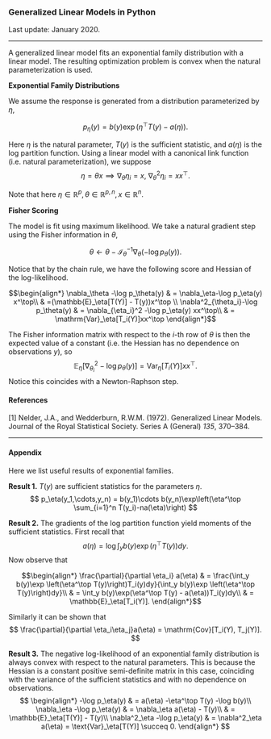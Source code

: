 ### Generalized Linear Models in Python

Last update: January 2020.

---

A generalized linear model fits an exponential family distribution with a linear model. The resulting optimization problem is convex when the natural parameterization is used.

**Exponential Family Distributions**

We assume the response is generated from a distribution parameterized by $\eta$,
```math
p_\eta(y) = b(y)\exp(\eta^\top T(y) - a(\eta)).
```


Here $\eta$ is the natural parameter, $T(y)$ is the sufficient statistic, and $a(\eta)$ is the log partition function. Using a linear model with a canonical link function (i.e. natural parameterization), we suppose
$$
\eta = \theta x \implies \nabla_\theta \eta_i = x,\ \nabla^2_\theta \eta_i = xx^\top.
$$


Note that here $\eta \in\mathbb{R}^p, \theta\in\mathbb{R}^{p,n},x\in\mathbb{R}^n$.

**Fisher Scoring**

The model is fit using maximum likelihood. We take a natural gradient step using the Fisher information in $\theta$,

$$
\theta \leftarrow \theta - \mathcal{I}_\theta^{-1}\nabla_\theta \left(-\log p_\theta(y)\right).
$$


Notice that by the chain rule, we have the following score and Hessian of the log-likelihood.
```math
\begin{align*}
\nabla_\theta -\log p_\theta(y) & = \nabla_\eta-\log p_\eta(y) x^\top\\
& =(\mathbb{E}_\eta[T(Y)] - T(y))x^\top \\
\nabla^2_{\theta_i}-\log p_\theta(y) & = \nabla_{\eta_i}^2 -\log p_\eta(y) xx^\top\\
& = \mathrm{Var}_\eta[T_i(Y)]xx^\top
\end{align*}
```


The Fisher information matrix with respect to the $i$-th row of $\theta$ is then the expected value of a constant (i.e. the Hessian has no dependence on observations $y$), so
$$
\mathbb{E}_\eta[\nabla^2_{\theta_i} -\log p_\theta(y)] = \mathrm{Var}_\eta[T_i(Y)]x x^\top.
$$
Notice this coincides with a Newton-Raphson step.

#### References

[1] Nelder, J.A., and Wedderburn, R.W.M. (1972). Generalized Linear Models. Journal of the Royal Statistical Society. Series A (General) *135*, 370–384.

---

#### Appendix

Here we list useful results of exponential families.

**Result 1.** $T(y)$ are sufficient statistics for the parameters $\eta$.
$$
p_\eta(y_1,\cdots,y_n) = b(y_1)\cdots b(y_n)\exp\left(\eta^\top \sum_{i=1}^n T(y_i)-na(\eta)\right)
$$


**Result 2.** The gradients of the log partition function yield moments of the sufficient statistics. First recall that
$$
a(\eta) = \log \int_y b(y)\exp \left(\eta^\top T(y)\right)dy.
$$
Now observe that
```math
\begin{align*}
\frac{\partial}{\partial \eta_i} a(\eta) & = \frac{\int_y b(y)\exp \left(\eta^\top T(y)\right)T_i(y)dy}{\int_y b(y)\exp \left(\eta^\top T(y)\right)dy}\\
& = \int_y b(y)\exp(\eta^\top T(y) - a(\eta))T_i(y)dy\\
& = \mathbb{E}_\eta[T_i(Y)].
\end{align*}
```
Similarly it can be shown that
$$
\frac{\partial}{\partial \eta_i\eta_j}a(\eta) = \mathrm{Cov}[T_i(Y), T_j(Y)].
$$


**Result 3.** The negative log-likelihood of an exponential family distribution is always convex with respect to the natural parameters. This is because the Hessian is a constant positive semi-definite matrix in this case, coinciding with the variance of the sufficient statistics and with no dependence on observations.
$$
\begin{align*}
-\log p_\eta(y) & = a(\eta) -\eta^\top T(y) -\log b(y)\\
\nabla_\eta -\log p_\eta(y) & = \nabla_\eta a(\eta) - T(y)\\
                            & = \mathbb{E}_\eta[T(Y)] - T(y)\\
\nabla^2_\eta -\log p_\eta(y) & = \nabla^2_\eta a(\eta) = \text{Var}_\eta[T(Y)] \succeq 0.
\end{align*}
$$
